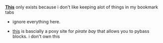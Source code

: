 **[This](https://kojokwakye.github.io/luke23-34/)** only exists because i don't like keeping alot of things in my bookmark tabs

- ignore everything here.

- [this](https://proxybay.github.io/) is bascially a poxy site for *pirate bay* that allows you to pybass blocks. i don't own this





